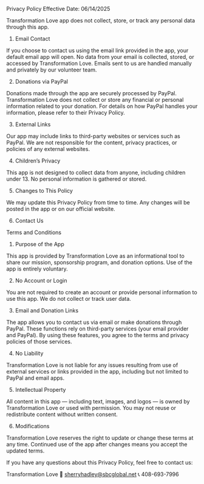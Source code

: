 Privacy Policy
Effective Date: 06/14/2025

Transformation Love app does not collect, store, or track any personal data through this app.

1. Email Contact

If you choose to contact us using the email link provided in the app, your default email app will open. No data from your email is collected, stored, or accessed by Transformation Love. Emails sent to us are handled manually and privately by our volunteer team.

2. Donations via PayPal

Donations made through the app are securely processed by PayPal. Transformation Love does not collect or store any financial or personal information related to your donation. For details on how PayPal handles your information, please refer to their Privacy Policy.

3. External Links

Our app may include links to third-party websites or services such as PayPal. We are not responsible for the content, privacy practices, or policies of any external websites.

4. Children’s Privacy

This app is not designed to collect data from anyone, including children under 13. No personal information is gathered or stored.

5. Changes to This Policy

We may update this Privacy Policy from time to time. Any changes will be posted in the app or on our official website.

6. Contact Us


Terms and Conditions

1. Purpose of the App

This app is provided by Transformation Love as an informational tool to share our mission, sponsorship program, and donation options. Use of the app is entirely voluntary.

2. No Account or Login

You are not required to create an account or provide personal information to use this app. We do not collect or track user data.

3. Email and Donation Links

The app allows you to contact us via email or make donations through PayPal. These functions rely on third-party services (your email provider and PayPal). By using these features, you agree to the terms and privacy policies of those services.

4. No Liability

Transformation Love is not liable for any issues resulting from use of external services or links provided in the app, including but not limited to PayPal and email apps.

5. Intellectual Property

All content in this app — including text, images, and logos — is owned by Transformation Love or used with permission. You may not reuse or redistribute content without written consent.

6. Modifications

Transformation Love reserves the right to update or change these terms at any time. Continued use of the app after changes means you accept the updated terms.


If you have any questions about this Privacy Policy, feel free to contact us:

Transformation Love
📧 sherryhadley@sbcglobal.net
📞 408-693-7996
